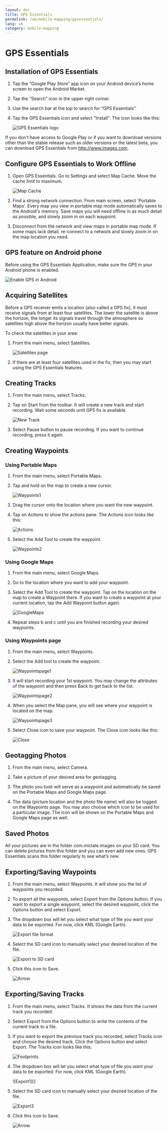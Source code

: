 ```yaml
---
layout: doc
title: GPS Essentials
permalink: /uk/mobile-mapping/gpsessentials/
lang: uk
category: mobile-mapping
---
```




GPS Essentials
===================


Installation of GPS Essentials
-------------

1.  Tap the “Google Play Store” app icon on your Android device’s home screen to open the Android Market.
2.  Tap the “Search” icon in the upper right corner.
3.  Use the search bar at the top to search for “GPS Essentials”.
4.  Tap the GPS Essentials icon and select "Install". The icon looks like this:

    ![GPS Essentials logo][]

If you don't have access to Google Play or if you want to download versions other than the stable release such as older versions or the latest beta, you can download GPS Essentials from <http://www.images.com>.

Configure GPS Essentials to Work Offline
-------------

1.  Open GPS Essentials. Go to Settings and select Map Cache. Move the cache limit to maximum.

    ![Map Cache][]

2.  Find a strong network connection. From main screen, select 'Portable Maps'. Every map you view in portable map mode automatically saves to the Android's memory. Save maps you will need offline in as much detail as possible, and slowly zoom in on each waypoint.

3.  Disconnect from the network and view maps in portable map mode. If some maps lack detail, re-connect to a network and slowly zoom in on the map location you need.

GPS feature on Android phone
-------------

Before using the GPS Essentials Application, make sure the GPS in your Android phone is enabled.

![Enable GPS in Android][]

Acquiring Satellites
-------------

Before a GPS receiver emits a location (also called a GPS fix), it must receive signals from at least four satellites. The lower the satellite is above the horizon, the longer its signals travel through the atmosphere so satellites high above the horizon usually have better signals.

To check the satellites in your area:

1.  From the main menu, select Satellites.

    ![Satellites page][]

2.  If there are at least four satellites used in the fix, then you may start using the GPS Essentials features.

Creating Tracks
-------------

1.  From the main menu, select Tracks.

2.  Tap on Start from the toolbar. It will create a new track and start recording. Wait some seconds until GPS fix is available.

    ![New Track][]

3.  Select Pause button to pause recording. If you want to continue recording, press it again.

Creating Waypoints
-------------

### Using Portable Maps

1.  From the main menu, select Portable Maps.

2.  Tap and hold on the map to create a new cursor.

    ![Waypoints1][]

3.  Drag the cursor onto the location where you want the new waypoint.

4.  Tap on Actions to show the actions pane. The Actions icon looks like this:

    ![Actions][]

5.  Select the Add Tool to create the waypoint.

    ![Waypoints2][]

### Using Google Maps

1.  From the main menu, select Google Maps.

2.  Go to the location where you want to add your waypoint.

3.  Select the Add Tool to create the waypoint. Tap on the location on the map to create a Waypoint there. If you want to create a waypoint at your current location, tap the Add Waypoint button again.

    ![GoogleMaps][]

4.  Repeat steps b and c until you are finished recording your desired waypoints.

### Using Waypoints page

1.  From the main menu, select Waypoints.

2.  Select the Add tool to create the waypoint.

    ![Waypointspage1][]

3.  It will start recording your 1st waypoint. You may change the attributes of the waypoint and then press Back to get back to the list.

    ![Waypointspage2][]

4.  When you select the Map pane, you will see where your waypoint is located on the map.

    ![Waypointspage3][]

5.  Select Close icon to save your waypoint. The Close icon looks like this:

    ![Close][]

Geotagging Photos
-------------

1.  From the main menu, select Camera.

2.  Take a picture of your desired area for geotagging.

3.  The photo you took will serve as a waypoint and automatically be saved on the Portable Maps and Google Maps page.

4.  The data (picture location and the photo file name) will also be logged on the Waypoints page. You may also choose which icon to be used for a particular image. The icon will be shown on the Portable Maps and Google Maps page as well.

Saved Photos
-------------

All your pictures are in the folder com.mictale.images on your SD card. You can delete pictures from this folder and you can even add new ones. GPS Essentials scans this folder regularly to see what’s new.

Exporting/Saving Waypoints
-------------

1.  From the main menu, select Waypoints. It will show you the list of waypoints you recorded.

2.  To export all the waypoints, select Export from the Options button. If you want to export a single waypoint, select the desired waypoint, click the Options button and select Export.

3.  The dropdown box will let you select what type of file you want your data to be exported. For now, click KML (Google Earth).

    ![Export file format][]

4.  Select the SD card icon to manually select your desired location of the file.

    ![Export to SD card][]

5.  Click this icon to Save.

    ![Arrow][]

Exporting/Saving Tracks
-------------

1.  From the main menu, select Tracks. It shows the data from the current track you recorded.

2.  Select Export from the Options button to write the contents of the current track to a file.

3.  If you want to export the previous track you recorded, select Tracks icon and choose the desired track. Click the Options button and select Export. The Tracks icon looks like this:

    ![Footprints][]


4.  The dropdown box will let you select what type of file you want your data to be exported. For now, click KML (Google Earth).

    ![Export1][]

5.  Select the SD card icon to manually select your desired location of the file.

    ![Export3][]

6.  Click this icon to Save.

    ![Arrow][]

[GPS Essentials logo]:  /images/mobile-mapping/gpsessentials-Logo.png
[Map Cache]:  /images/mobile-mapping/gpsessentials-mapcache.png
[Enable GPS in Android]:  /images/mobile-mapping/gpsessentials-GPSenable.png
[Satellites page]:  /images/mobile-mapping/gpsessentials-satellites.png
[New Track]:  /images/mobile-mapping/gpsessentials-newtrackstart.png
[Waypoints1]:  /images/mobile-mapping/gpsessentials-cursor.png
[Actions]:  /images/mobile-mapping/gpsessentials-actionsbutton.png
[Waypoints2]:  /images/mobile-mapping/gpsessentials-addwaypoint.png
[GoogleMaps]:  /images/mobile-mapping/gpsessentials-addwaypointgooglemaps.png
[Waypointspage1]:  /images/mobile-mapping/gpsessentials-add.png
[Waypointspage2]:  /images/mobile-mapping/gpsessentials-wp.png
[Waypointspage3]:  /images/mobile-mapping/gpsessentials-map.png
[Close]:  /images/mobile-mapping/gpsessentials-save.png
[Export file format]:  /images/mobile-mapping/gpsessentials-export.png
[Export to SD card]:  /images/mobile-mapping/gpsessentials-exportwaypoints.png
[Arrow]:  /images/mobile-mapping/gpsessentials-savebutton.png
[Footprints]:  /images/mobile-mapping/gpsessentials-tracksicon.png
[Export3]:  /images/mobile-mapping/gpsessentials-sdcardsave.png